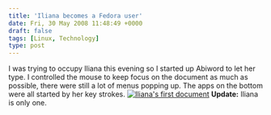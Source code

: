 ```yaml
---
title: 'Iliana becomes a Fedora user'
date: Fri, 30 May 2008 11:48:49 +0000
draft: false
tags: [Linux, Technology]
type: post
---
```


I was trying to occupy Iliana this evening so I started up Abiword to let her type. I controlled the mouse to keep focus on the document as much as possible, there were still a lot of menus popping up. The apps on the bottom were all started by her key strokes. [![Iliana\'s first document](http://zeusville.files.wordpress.com/2008/05/iliana.png?w=300)](http://zeusville.files.wordpress.com/2008/05/iliana.png) **Update:** Iliana is only one.